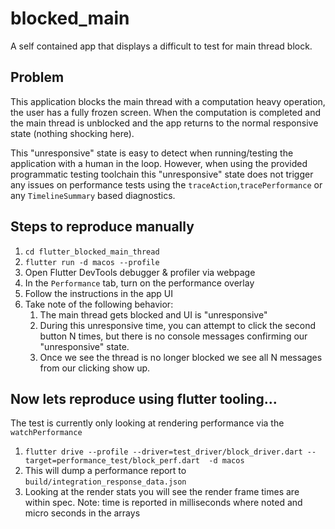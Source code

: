 # blocked_main

A self contained app that displays a difficult to test for main thread block.

## Problem

This application blocks the main thread with a computation heavy operation, the user has a fully frozen screen. When the computation is completed and the main thread is unblocked and the app returns to the normal responsive state (nothing shocking here).

This "unresponsive" state is easy to detect when running/testing the application with a human in the loop. However, when using the provided programmatic testing toolchain this "unresponsive" state does not trigger any issues on performance tests using the `traceAction`,`tracePerformance` or any `TimelineSummary` based diagnostics.

## Steps to reproduce manually

1. `cd flutter_blocked_main_thread`
2. `flutter run -d macos --profile`
3. Open Flutter DevTools debugger & profiler via webpage
4. In the `Performance` tab, turn on the performance overlay
5. Follow the instructions in the app UI
6. Take note of the following behavior:
   1. The main thread gets blocked and UI is "unresponsive"
   2. During this unresponsive time, you can attempt to click the second button N times, but there is no console messages confirming our "unresponsive" state.
   3. Once we see the thread is no longer blocked we see all N messages from our clicking show up.


## Now lets reproduce using flutter tooling...
The test is currently only looking at rendering performance via the `watchPerformance` 

1. `flutter drive --profile --driver=test_driver/block_driver.dart --target=performance_test/block_perf.dart  -d macos`
2. This will dump a performance report to `build/integration_response_data.json`
3. Looking at the render stats you will see the render frame times are within spec. Note: time is reported in milliseconds where noted and micro seconds in the arrays